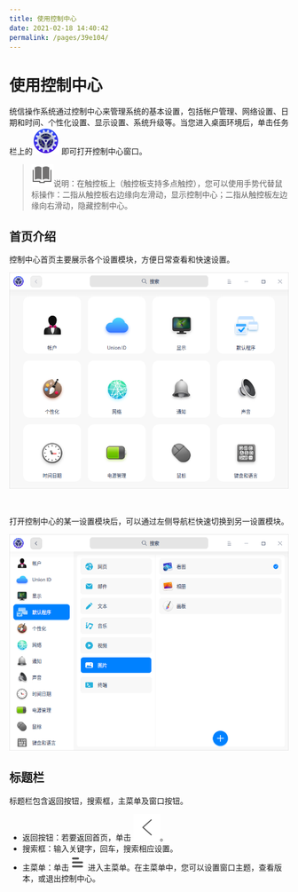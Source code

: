 ```yaml
---
title: 使用控制中心
date: 2021-02-18 14:40:42
permalink: /pages/39e104/
---
```

# 使用控制中心

统信操作系统通过控制中心来管理系统的基本设置，包括帐户管理、网络设置、日期和时间、个性化设置、显示设置、系统升级等。当您进入桌面环境后，单击任务栏上的![controlcenter](./fig/controlcenter.svg) 即可打开控制中心窗口。

> ![notes](./fig/notes.svg)说明：在触控板上（触控板支持多点触控），您可以使用手势代替鼠标操作：二指从触控板右边缘向左滑动，显示控制中心；二指从触控板左边缘向右滑动，隐藏控制中心。

## 首页介绍

控制中心首页主要展示各个设置模块，方便日常查看和快速设置。

![2|dcchomepage](./fig/dcc.png)

&nbsp;&nbsp;&nbsp;&nbsp;&nbsp;&nbsp;&nbsp;&nbsp;&nbsp;&nbsp;&nbsp;&nbsp;&nbsp;

打开控制中心的某一设置模块后，可以通过左侧导航栏快速切换到另一设置模块。

![2|cc-navigation](./fig/cc-navigation.png)


## 标题栏
标题栏包含返回按钮，搜索框，主菜单及窗口按钮。

- 返回按钮：若要返回首页，单击 ![back](./fig/back.svg)。
- 搜索框：输入关键字，回车，搜索相应设置。
- 主菜单：单击![menu](./fig/icon_menu.svg) 进入主菜单。在主菜单中，您可以设置窗口主题，查看版本，或退出控制中心。







